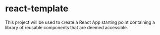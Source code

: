 # react-template

This project will be used to create a React App starting point containing a library of reusable components that are deemed accessible.
